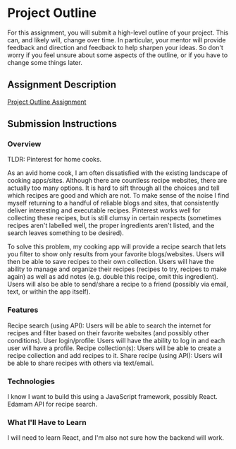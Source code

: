 # Project Outline
For this assignment, you will submit a high-level outline of your project. This can, and likely will, change over time. In particular, your mentor will provide feedback and direction and feedback to help sharpen your ideas. So don't worry if you feel unsure about some aspects of the outline, or if you have to change some things later.

## Assignment Description
[Project Outline Assignment](https://education.launchcode.org/liftoff/assignments/project-outline/)

## Submission Instructions

### Overview
TLDR: Pinterest for home cooks.

As an avid home cook, I am often dissatisfied with the existing landscape of cooking apps/sites. Although there are countless recipe websites, there are actually too many options. It is hard to sift through all the choices and tell which recipes are good and which are not. To make sense of the noise I find myself returning to a handful of reliable blogs and sites, that consistently deliver interesting and executable recipes. Pinterest works well for collecting these recipes, but is still clumsy in certain respects (sometimes recipes aren't labelled well, the proper ingredients aren't listed, and the search leaves something to be desired). 

To solve this problem, my cooking app will provide a recipe search that lets you filter to show only results from your favorite blogs/websites. Users will then be able to save recipes to their own collection. Users will have the ability to manage and organize their recipes (recipes to try, recipes to make again) as well as add notes (e.g. double this recipe, omit this ingredient). Users will also be able to send/share a recipe to a friend (possibly via email, text, or within the app itself). 

### Features
Recipe search (using API): Users will be able to search the internet for recipes and filter based on their favorite websites (and possibly other conditions).
User login/profile: Users will have the ability to log in and each user will have a profile. 
Recipe collection(s): Users will be able to create a recipe collection and add recipes to it. 
Share recipe (using API): Users will be able to share recipes with others via text/email.
### Technologies
I know I want to build this using a JavaScript framework, possibly React.
Edamam API for recipe search.

### What I'll Have to Learn
I will need to learn React, and I'm also not sure how the backend will work.
